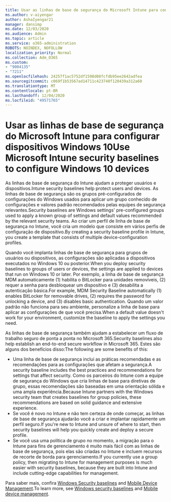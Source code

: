 ```yaml
---
title: Usar as linhas de base de segurança do Microsoft Intune para configurar dispositivos Windows 10
ms.author: v-aiyengar
author: AshaIyengar21
manager: dansimp
ms.date: 12/03/2020
ms.audience: Admin
ms.topic: article
ms.service: o365-administration
ROBOTS: NOINDEX, NOFOLLOW
localization_priority: Normal
ms.collection: Adm_O365
ms.custom:
- "9004135"
- "7211"
ms.openlocfilehash: 24257f1ac5752df1598d08fcfdb95ee2642adfea
ms.sourcegitcommit: c069f1b53567ad14711c423740f120439a312a60
ms.translationtype: MT
ms.contentlocale: pt-BR
ms.lasthandoff: 12/04/2020
ms.locfileid: "49571765"
---
```

# <a name="use-microsoft-intune-security-baselines-to-configure-windows-10-devices"></a><span data-ttu-id="ac3d1-102">Usar as linhas de base de segurança do Microsoft Intune para configurar dispositivos Windows 10</span><span class="sxs-lookup"><span data-stu-id="ac3d1-102">Use Microsoft Intune security baselines to configure Windows 10 devices</span></span>

<span data-ttu-id="ac3d1-103">As linhas de base de segurança do Intune ajudam a proteger usuários e dispositivos.</span><span class="sxs-lookup"><span data-stu-id="ac3d1-103">Intune security baselines help protect users and devices.</span></span> <span data-ttu-id="ac3d1-104">As linhas de base de segurança são os grupos pré-configurados de configurações do Windows usados para aplicar um grupo conhecido de configurações e valores padrão recomendados pelas equipes de segurança relevantes.</span><span class="sxs-lookup"><span data-stu-id="ac3d1-104">Security baselines are Windows settings' pre-configured groups used to apply a known group of settings and default values recommended by the relevant security teams.</span></span> <span data-ttu-id="ac3d1-105">Ao criar um perfil de linha de base de segurança no Intune, você cria um modelo que consiste em vários perfis de configuração de dispositivo.</span><span class="sxs-lookup"><span data-stu-id="ac3d1-105">By creating a security baseline profile in Intune, you create a template that consists of multiple device-configuration profiles.</span></span>

<span data-ttu-id="ac3d1-106">Quando você implanta linhas de base de segurança para grupos de usuários ou dispositivos, as configurações são aplicadas a dispositivos executados no Windows 10 ou posterior.</span><span class="sxs-lookup"><span data-stu-id="ac3d1-106">When you deploy security baselines to groups of users or devices, the settings are applied to devices that run on Windows 10 or later.</span></span> <span data-ttu-id="ac3d1-107">Por exemplo, a linha de base de segurança MDM automaticamente (1) habilita o BitLocker para unidades removíveis, (2) requer a senha para desbloquear um dispositivo e (3) desabilita a autenticação básica.</span><span class="sxs-lookup"><span data-stu-id="ac3d1-107">For example, MDM Security Baseline automatically (1) enables BitLocker for removable drives, (2) requires the password for unlocking a device, and (3) disables basic authentication.</span></span> <span data-ttu-id="ac3d1-108">Quando um valor padrão não funciona para seu ambiente, personalize a linha de base para aplicar as configurações de que você precisa.</span><span class="sxs-lookup"><span data-stu-id="ac3d1-108">When a default value doesn't work for your environment, customize the baseline to apply the settings you need.</span></span>

<span data-ttu-id="ac3d1-109">As linhas de base de segurança também ajudam a estabelecer um fluxo de trabalho seguro de ponta a ponta no Microsoft 365.</span><span class="sxs-lookup"><span data-stu-id="ac3d1-109">Security baselines also help establish an end-to-end secure workflow in Microsoft 365.</span></span> <span data-ttu-id="ac3d1-110">Estes são alguns dos benefícios disso:</span><span class="sxs-lookup"><span data-stu-id="ac3d1-110">The following are some benefits of this:</span></span>

- <span data-ttu-id="ac3d1-111">Uma linha de base de segurança inclui as práticas recomendadas e as recomendações para as configurações que afetam a segurança.</span><span class="sxs-lookup"><span data-stu-id="ac3d1-111">A security baseline includes the best practices and recommendations for settings that affect security.</span></span> <span data-ttu-id="ac3d1-112">Como os parceiros do Intune com a equipe de segurança do Windows que cria linhas de base para diretivas de grupo, essas recomendações são baseadas em uma orientação sólida e uma ampla experiência.</span><span class="sxs-lookup"><span data-stu-id="ac3d1-112">Because Intune partners with the Windows security team that creates baselines for group policies, these recommendations are based on solid guidance and extensive experience.</span></span>
- <span data-ttu-id="ac3d1-113">Se você é novo no Intune e não tem certeza de onde começar, as linhas de base de segurança ajudarão você a criar e implantar rapidamente um perfil seguro.</span><span class="sxs-lookup"><span data-stu-id="ac3d1-113">If you're new to Intune and unsure of where to start, then security baselines will help you quickly create and deploy a secure profile.</span></span>
- <span data-ttu-id="ac3d1-114">Se você usa uma política de grupo no momento, a migração para o Intune para fins de gerenciamento é muito mais fácil com as linhas de base de segurança, pois elas são criadas no Intune e incluem recursos de recorte de borda para gerenciamento.</span><span class="sxs-lookup"><span data-stu-id="ac3d1-114">If you currently use a group policy, then migrating to Intune for management purposes is much easier with security baselines, because they are built into Intune and include cutting-edge capabilities for management.</span></span>

<span data-ttu-id="ac3d1-115">Para saber mais, confira [Windows Security baselines](https://go.microsoft.com/fwlink/?linkid=2141503) and [Mobile Device Management](https://go.microsoft.com/fwlink/?linkid=2141701).</span><span class="sxs-lookup"><span data-stu-id="ac3d1-115">To learn more, see [Windows security baselines](https://go.microsoft.com/fwlink/?linkid=2141503) and [Mobile device management](https://go.microsoft.com/fwlink/?linkid=2141701).</span></span>